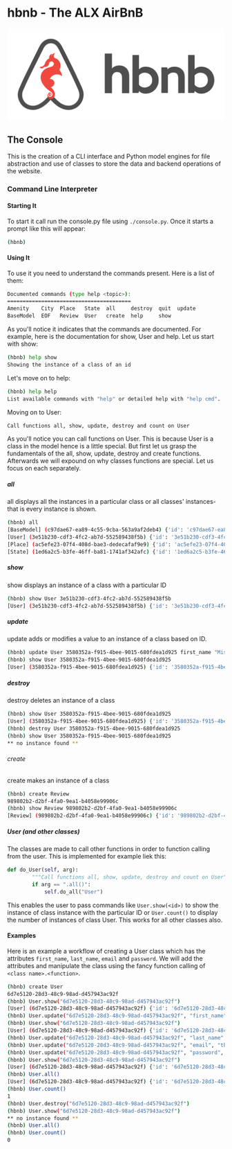 # hbnb - The ALX AirBnB
![hbnb logo](hbnb.png)

## The Console
This is the creation of a CLI interface and Python model engines for file abstraction and use of classes to store the data and backend operations of the website.


### Command Line Interpreter
#### Starting It
To start it call run the console.py file using `./console.py`.
Once it starts a prompt like this will appear:

```bash
(hbnb)
```

#### Using It
To use it you need to understand the commands present. Here is a list of them:

```bash
Documented commands (type help <topic>):
========================================
Amenity    City  Place   State  all     destroy  quit  update
BaseModel  EOF   Review  User   create  help     show
```

As you'll notice it indicates that the commands are documented. For example, here is the documentation for show, User and help. Let us start with show:

```bash
(hbnb) help show
Showing the instance of a class of an id
```

Let's move on to help:

```bash
(hbnb) help help
List available commands with "help" or detailed help with "help cmd".
```

Moving on to User:

```bash
Call functions all, show, update, destroy and count on User
```

As you'll notice you can call functions on User. This is because User is a class in the model hence is a little special. But first let us grasp the fundamentals of the all, show, update, destroy and create functions. Afterwards we will expound on why classes functions are special. Let us focus on each separately.

##### all
all displays all the instances in a particular class or all classes' instances- that is every instance is shown.

```bash
(hbnb) all
[BaseModel] (c97dae67-ea89-4c55-9cba-563a9af2deb4) {'id': 'c97dae67-ea89-4c55-9cba-563a9af2deb4', 'created_at': datetime.datetime(2023, 12, 8, 7, 40, 54, 319757), 'updated_at': datetime.datetime(2023, 12, 8, 7, 40, 54, 319777)}
[User] (3e51b230-cdf3-4fc2-ab7d-552589438f5b) {'id': '3e51b230-cdf3-4fc2-ab7d-552589438f5b', 'created_at': datetime.datetime(2023, 12, 8, 7, 40, 58, 226284), 'updated_at': datetime.datetime(2023, 12, 8, 7, 40, 58, 226298)}
[Place] (ac5efe23-07f4-408d-bae3-dedecafaf9e9) {'id': 'ac5efe23-07f4-408d-bae3-dedecafaf9e9', 'created_at': datetime.datetime(2023, 12, 8, 7, 41, 2, 99985), 'updated_at': datetime.datetime(2023, 12, 8, 7, 41, 2, 99999)}
[State] (1ed6a2c5-b3fe-46ff-ba81-1741af342afc) {'id': '1ed6a2c5-b3fe-46ff-ba81-1741af342afc', 'created_at': datetime.datetime(2023, 12, 8, 7, 41, 9, 967727), 'updated_at': datetime.datetime(2023, 12, 8, 7, 41, 9, 967745)}
```

##### show
show displays an instance of a class with a particular ID

```bash
(hbnb) show User 3e51b230-cdf3-4fc2-ab7d-552589438f5b
[User] (3e51b230-cdf3-4fc2-ab7d-552589438f5b) {'id': '3e51b230-cdf3-4fc2-ab7d-552589438f5b', 'created_at': datetime.datetime(2023, 12, 8, 7, 40, 58, 226284), 'updated_at': datetime.datetime(2023, 12, 8, 7, 40, 58, 226298)}
```

##### update
update adds or modifies a value to an instance of a class based on ID.

```bash
(hbnb) update User 3580352a-f915-4bee-9015-680fdea1d925 first_name "Misati"
(hbnb) show User 3580352a-f915-4bee-9015-680fdea1d925
[User] (3580352a-f915-4bee-9015-680fdea1d925) {'id': '3580352a-f915-4bee-9015-680fdea1d925', 'created_at': datetime.datetime(2023, 12, 8, 7, 46, 44, 687676), 'updated_at': datetime.datetime(2023, 12, 8, 7, 48, 11, 899560), 'first_name': '"Misati"'}
```

##### destroy
destroy deletes an instance of a class

```bash
(hbnb) show User 3580352a-f915-4bee-9015-680fdea1d925
[User] (3580352a-f915-4bee-9015-680fdea1d925) {'id': '3580352a-f915-4bee-9015-680fdea1d925', 'created_at': datetime.datetime(2023, 12, 8, 7, 46, 44, 687676), 'updated_at': datetime.datetime(2023, 12, 8, 7, 48, 11, 899560), 'first_name': '"Misati"'}
(hbnb) destroy User 3580352a-f915-4bee-9015-680fdea1d925
(hbnb) show User 3580352a-f915-4bee-9015-680fdea1d925
** no instance found **
```

###### create
create makes an instance of a class

```bash
(hbnb) create Review
989802b2-d2bf-4fa0-9ea1-b4058e99906c
(hbnb) show Review 989802b2-d2bf-4fa0-9ea1-b4058e99906c
[Review] (989802b2-d2bf-4fa0-9ea1-b4058e99906c) {'id': '989802b2-d2bf-4fa0-9ea1-b4058e99906c', 'created_at': datetime.datetime(2023, 12, 8, 7, 50, 10, 600146), 'updated_at': datetime.datetime(2023, 12, 8, 7, 50, 10, 600161)}
```

##### User (and other classes)
The classes are made to call other functions in order to function calling from the user. This is implemented for example liek this:

```python
def do_User(self, arg):
        """Call functions all, show, update, destroy and count on User"""
        if arg == ".all()":
            self.do_all("User")
```

This enables the user to pass commands like `User.show(<id>)` to show the instance of class instance with the particular ID or `User.count()` to display the number of instances of class User. This works for all other classes also. 

#### Examples
Here is an example a workflow of creating a User class which has the attributes `first_name`, `last_name`, `email` and `password`. We will add the attributes and manipulate the class using the fancy function calling of `<class name>.<function>`.

```bash
(hbnb) create User
6d7e5120-28d3-48c9-98ad-d457943ac92f
(hbnb) User.show("6d7e5120-28d3-48c9-98ad-d457943ac92f")
[User] (6d7e5120-28d3-48c9-98ad-d457943ac92f) {'id': '6d7e5120-28d3-48c9-98ad-d457943ac92f', 'created_at': datetime.datetime(2023, 12, 8, 7, 58, 3, 133195), 'updated_at': datetime.datetime(2023, 12, 8, 7, 58, 3, 133210)}
(hbnb) User.update("6d7e5120-28d3-48c9-98ad-d457943ac92f", "first_name", "Misati")
(hbnb) User.show("6d7e5120-28d3-48c9-98ad-d457943ac92f")
[User] (6d7e5120-28d3-48c9-98ad-d457943ac92f) {'id': '6d7e5120-28d3-48c9-98ad-d457943ac92f', 'created_at': datetime.datetime(2023, 12, 8, 7, 58, 3, 133195), 'updated_at': datetime.datetime(2023, 12, 8, 7, 59, 23, 410683), 'first_name': 'Misati'}
(hbnb) User.update("6d7e5120-28d3-48c9-98ad-d457943ac92f", "last_name", "Nyambane")
(hbnb) User.update("6d7e5120-28d3-48c9-98ad-d457943ac92f", "email", "themisti@alx.app")
(hbnb) User.update("6d7e5120-28d3-48c9-98ad-d457943ac92f", "password", "YouWishYouKnew")
(hbnb) User.show("6d7e5120-28d3-48c9-98ad-d457943ac92f")
[User] (6d7e5120-28d3-48c9-98ad-d457943ac92f) {'id': '6d7e5120-28d3-48c9-98ad-d457943ac92f', 'created_at': datetime.datetime(2023, 12, 8, 7, 58, 3, 133195), 'updated_at': datetime.datetime(2023, 12, 8, 8, 0, 31, 492700), 'first_name': 'Misati', 'last_name': 'Nyambane', 'email': 'themisti@alx.app', 'password': 'YouWishYouKnew'}
(hbnb) User.all()
[User] (6d7e5120-28d3-48c9-98ad-d457943ac92f) {'id': '6d7e5120-28d3-48c9-98ad-d457943ac92f', 'created_at': datetime.datetime(2023, 12, 8, 7, 58, 3, 133195), 'updated_at': datetime.datetime(2023, 12, 8, 8, 0, 31, 492700), 'first_name': 'Misati', 'last_name': 'Nyambane', 'email': 'themisti@alx.app', 'password': 'YouWishYouKnew'}
(hbnb) User.count()
1
(hbnb) User.destroy("6d7e5120-28d3-48c9-98ad-d457943ac92f")
(hbnb) User.show("6d7e5120-28d3-48c9-98ad-d457943ac92f")
** no instance found **
(hbnb) User.all()
(hbnb) User.count()
0
```
